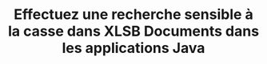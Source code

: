 ---
############################# Static ############################
layout: "auto-gen-gist"
draft: false
path: "fr/search/java/case-sensitive/xlsb/"
otherformats: PDF DOC DOT DOCX DOCM DOTX DOTM TXT ODT OTT RTF XLS XLT XLSX XLSM XLTX XLTM XLA XLAM ODS OTS CSV TSV XML PPT PPS POT PPTX PPTM POTX POTM PPSX PPSM ODP PST OST EML EMLX MSG ONE ZIP XHTML MHTML MD CHM EPUB  FB2 

############################# Head ############################
head_title: "API Java pour effectuer une recherche de texte sensible à la casse dans XLSB Documents"
head_description: "L'API Java GroupDocs.Search permet aux programmeurs d'effectuer une recherche de texte sensible à la casse et de découvrir la structure exacte des mots dans les documents XLSB via Java."

############################# Header ############################
title: "Effectuez une recherche sensible à la casse dans XLSB Documents dans les applications Java"
description: "L'API Java GroupDocs.Search permet aux développeurs de logiciels d'appliquer une recherche de texte sensible à la casse à travers différents types de documents tels que PDF, HTML, DOCX, PPTX, XLSX et plus dans les applications Java."

######################### Download Button #######################
button:
    enable: true

############################# About ############################
about:
    enable: true
    title: "Comment effectuer une recherche sensible à la casse dans les applications Java ?"
    content: |
      La sensibilité à la casse est une technique de recherche très utile qui décrit la capacité d'un programme à différencier les lettres majuscules (majuscules) et minuscules (minuscules) dans les recherches sur le Web, les bases de données ou les documents. Il est très important de se rappeler que, par défaut, le moteur de recherche est insensible à la casse, ce qui signifie que la recherche du mot Ordinateur donnera à la fois des fragments ayant un nom clé ou un texte contenant les mots Ordinateur et ordinateur. Supposons que nous devions restreindre les résultats de la recherche à ceux avec la lettre majuscule "Ordinateur", ce qui signifie que nous avons besoin d'une recherche sensible à la casse. GroupDocs.Search for Java est une API efficace de recherche et d'indexation de documents qui permet aux développeurs de logiciels de développer des applications capables d'effectuer la recherche et l'indexation de texte pour certains des types de documents les plus populaires tels que PDF, HTML, e-mail Outlook, Microsoft Office Word, feuilles de calcul Excel, Présentations PowerPoint, Outlook MSG, PST et bien d'autres. De plus, il peut identifier les requêtes de recherche écrites dans une langue qui ne correspond pas à la disposition de votre clavier.

############################# content ############################
steps:
    enable: true
    block:
    - title_left: "Recherche sensible à la casse dans XLSB Documents via Java"
      content_left: |
       L'API Java GroupDocs.Search a intégré une prise en charge complète des fonctionnalités de recherche de base et avancées permettant aux développeurs de logiciels d'effectuer des recherches sensibles à la casse dans leurs applications Java avec seulement quelques lignes de code.
       L'exemple de code Java suivant montre comment effectuer une recherche sensible à la casse avec une requête dans le texte des fichiers XLSB avec seulement quelques lignes de code.

      title_right: "Effectuer une recherche sensible à la casse dans les fichiers XLSB"
      content_right: |
         * Identifiez le chemin d'accès au dossier d'index ainsi qu'au dossier de documents.
         * Création d'un index dans le dossier spécifié en appelant l'instance de la classe [Index](https://apireference.groupdocs.com/search/java/com.groupdocs.search/Index#Index(java.lang.String))
         * Indexation des documents du dossier spécifié en appelant l'instance de la classe [Add](https://apireference.groupdocs.com/search/net/groupdocs.search.index/add/methods/1)
         * Lancer une nouvelle instance de la classe [SearchOptions](https://apireference.groupdocs.com/search/net/groupdocs.search.options/searchoptions)
         * Activation de l'option de recherche sensible à la casse en appelant la méthode [UseCaseSensitiveSearch](https://apireference.groupdocs.com/search/net/groupdocs.search.options/searchoptions/properties/usecasesensitivesearch)
         * Définir la requête de recherche et commencer la recherche
         
        
      gisthash: "f5cba2431bcb82d746d2a002b1947d21"
      gistfile: "case-sensitive_in_text_queries_java.java"

    - title_left: "Faire une recherche sensible à la casse sous forme d'objet via Java"
      content_left: |
       GroupDocs.Search Java donne aux développeurs de logiciels le pouvoir d'inclure des fonctionnalités de recherche pour divers formats de documents dans leurs propres applications. L'exemple de code Java suivant montre comment effectuer des recherches sensibles à la casse avec une requête sous forme d'objet via des documents XLSB.

      title_right: "Appliquer la recherche sensible à la casse dans XLSB Documents"
      content_right: |
       * Identifiez le chemin d'accès au dossier d'index ainsi qu'au dossier de documents.
       * Création d'un index dans le dossier spécifié en appelant l'instance de la classe [Index](https://apireference.groupdocs.com/search/java/com.groupdocs.search/Index#Index(java.lang.String))
       * Indexation des documents du dossier spécifié en appelant l'instance de la classe [Add](https://apireference.groupdocs.com/search/net/groupdocs.search.index/add/methods/1)
       * Lancer une nouvelle instance de la classe [SearchOptions](https://apireference.groupdocs.com/search/net/groupdocs.search.options/searchoptions)
       * Activation de l'option de recherche sensible à la casse en appelant la méthode [UseCaseSensitiveSearch](https://apireference.groupdocs.com/search/net/groupdocs.search.options/searchoptions/properties/usecasesensitivesearch)
       * Création d'une requête de recherche dans l'objet en appelant la méthode [createWordQuery](https://apireference.groupdocs.com/search/java/com.groupdocs.search/SearchQuery#createWordQuery(java.lang.String))
       * Définir la requête de recherche et commencer la recherche
  
      gisthash: "9e2aee884e199033f89c2c21cde108b7"
      gistfile: "case-sensitive_search_in_object_form_java.java"

    - title_left: "Configuration requise"
      content_left: |
       GroupDocs.Search pour Java est pris en charge sur toutes les principales plates-formes et systèmes d'exploitation. Pour un guide complet de la configuration système requise, veuillez visiter [configuration système requise](https://docs.groupdocs.com/search/java/system-requirements/) avant d'exécuter le code ci-dessous, assurez-vous que les conditions préalables suivantes sont installées sur votre système:
         * Systèmes d'exploitation : Microsoft Windows, Linux, MacOS
         * Prise en charge des versions Java : J2SE 7.0 (1.7), J2SE 8.0 (1.8) ou supérieur
         * Obtenez la dernière version de GroupDocs.Search pour les API Java de GroupDocs [Repository](https://repository.groupdocs.com/repo/com/groupdocs/groupdocs-search/)
        
      title_right: "Pourquoi utiliser GroupDocs.Search"
      content_right: |
        * Création d'index de recherche en mémoire ainsi que sur disque.
        * Capacité d'indexation à partir d'un fichier, d'un flux ou d'une structure.
        * Prise en charge de l'indexation des documents protégés par mot de passe.
        * Prise en charge de la fusion de plusieurs index.
        * Filtrer le document lors de l'indexation de la recherche.
        * Prise en charge de la vérification orthographique lors de la recherche.
        * Les caractères mélangés sont entièrement pris en charge
        * Combinaison de différents types de recherche en une seule requête de recherche.
        * Prise en charge des recherches de mots simples et d'expressions régulières
        * Prise en charge complète du remplacement d'alias dans les requêtes de recherche.

demos:
    enable: true
        

more_formats:
    enable: true


back_to_top:
    enable: true
---